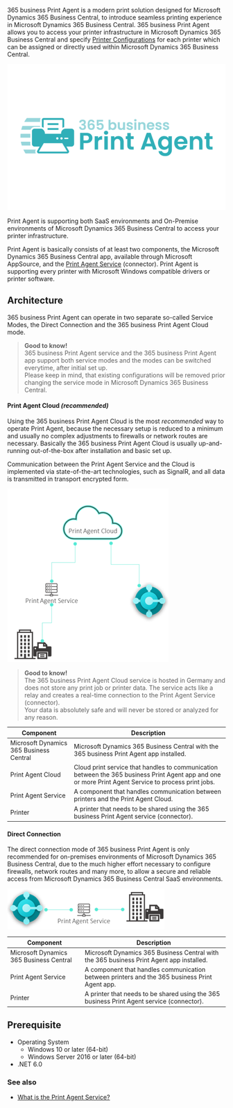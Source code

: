 365 business Print Agent is a modern print solution designed for Microsoft Dynamics 365 Business Central, to introduce seamless printing experience in Microsoft Dynamics 365 Business Central. 365 business Print Agent allows you to access your printer infrastructure in Microsoft Dynamics 365 Business Central and specify [Printer Configurations](../printer-configuration/) for each printer which can be assigned or directly used within Microsoft Dynamics 365 Business Central.

![365 business Print Agent](/assets/images/365-business-print-agent/print-agent-logo.png)  

Print Agent is supporting both SaaS environments and On-Premise environments of Microsoft Dynamics 365 Business Central to access your printer infrastructure.

Print Agent is basically consists of at least two components, the Microsoft Dynamics 365 Business Central app, available through Microsoft AppSource, and the [Print Agent Service](../print-agent-client-whatis/) (connector). Print Agent is supporting every printer with Microsoft Windows compatible drivers or printer software.

## Architecture

365 business Print Agent can operate in two separate so-called Service Modes, the Direct Connection and the 365 business Print Agent Cloud mode.

> **Good to know!**<br>365 business Print Agent service and the 365 business Print Agent app support both service modes and the modes can be switched everytime, after initial set up.<br>Please keep in mind, that existing configurations will be removed prior changing the service mode in Microsoft Dynamics 365 Business Central.

#### Print Agent Cloud _(recommended)_

Using the 365 business Print Agent Cloud is the most _recommended_ way to operate Print Agent, because the necessary setup is reduced to a minimum and usually no complex adjustments to firewalls or network routes are necessary. Basically the 365 business Print Agent Cloud is usually up-and-running out-of-the-box after installation and basic set up.

Communication between the Print Agent Service and the Cloud is implemented via state-of-the-art technologies, such as SignalR, and all data is transmitted in transport encrypted form.

![365 business Print Agent - Cloud Architecture](/assets/images/365-business-print-agent/dac49de2188026388c10da8f28100d6b562b6bed375acee85c8a0f64d53142bc.png)  

> **Good to know!**<br>The 365 business Print Agent Cloud service is hosted in Germany and does not store any print job or printer data. The service acts like a relay and creates a real-time connection to the Print Agent Service (connector).<br>Your data is absolutely safe and will never be stored or analyzed for any reason.

| Component | Description |
| --- | --- |
| Microsoft Dynamics 365 Business Central | Microsoft Dynamics 365 Business Central with the 365 business Print Agent app installed. |
| Print Agent Cloud | Cloud print service that handles to communication between the 365 business Print Agent app and one or more Print Agent Service to process print jobs. | 
| Print Agent Service | A component that handles communication between printers and the Print Agent Cloud. |
| Printer | A printer that needs to be shared using the 365 business Print Agent service (connector). |

#### Direct Connection

The direct connection mode of 365 business Print Agent is only recommended for on-premises environments of Microsoft Dynamics 365 Business Central, due to the much higher effort necessary to configure firewalls, network routes and many more, to allow a secure and reliable access from Microsoft Dynamics 365 Business Central SaaS environments.

![365 business Print Agent - Direct Connection Architecture](/assets/images/365-business-print-agent/76cc532b71007675a8cfd27fc522b1175b08a9ea4f5d7543bf1eae6fe4b401db.png)  

| Component | Description |
| --- | --- |
| Microsoft Dynamics 365 Business Central | Microsoft Dynamics 365 Business Central with the 365 business Print Agent app installed. |
| Print Agent Service | A component that handles communication between printers and the 365 business Print Agent app. |
| Printer | A printer that needs to be shared using the 365 business Print Agent service (connector). |

## Prerequisite

 - Operating System
   - Windows 10 or later (64-bit)
   - Windows Server 2016 or later (64-bit)
 - .NET 6.0

### See also

 - [What is the Print Agent Service?](../print-agent-client-whatis/)